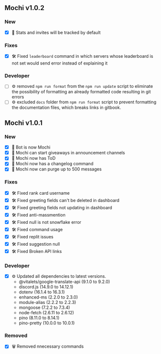 ## Mochi v1.0.2

### New

- [x] 📜 Stats and invites will be tracked by default

### Fixes

- [x] 🛠 Fixed `leaderboard` command in which servers whose leaderboard is not
      set would send error instead of explaining it

### Developer
- [ ] ⚙️ removed `npm run format` from the `npm run update` script to eliminate the
      possibility of formatting an already formatted code resulting in git errors
- [ ] ⚙️ excluded `docs` folder from `npm run format` script to prevent formatting
      the documentation files, which breaks links in gitbook.

## Mochi v1.0.1

### New

- [x] 🤖 Bot is now Mochi
- [x] 📜 Mochi can start giveaways in announcement channels
- [x] 📜 Mochi now has ToD
- [x] 📜 Mochi now has a changelog command
- [x] 📜 Mochi now can purge up to 500 messages

### Fixes

- [x] 🛠 Fixed rank card username
- [x] 🛠 Fixed greeting fields can't be deleted in dashboard
- [x] 🛠 Fixed greeting fields not updating in dashboard
- [x] 🛠 Fixed anti-massmention
- [x] 🛠 Fixed null is not snowflake error
- [x] 🛠 Fixed command usage
- [x] 🛠 Fixed replit issues
- [x] 🛠 Fixed suggestion null
- [x] 🛠 Fixed Broken API links

### Developer

- [x] ⚙️ Updated all dependencies to latest versions.
  - @vitalets/google-translate-api (9.1.0 to 9.2.0)
  - discord.js (14.9.0 to 14.12.1)
  - dotenv (16.1.4 to 16.3.1)
  - enhanced-ms (2.2.0 to 2.3.0)
  - module-alias (2.2.2 to 2.2.3)
  - mongoose (7.2.2 to 7.3.4)
  - node-fetch (2.6.11 to 2.6.12)
  - pino (8.11.0 to 8.14.1)
  - pino-pretty (10.0.0 to 10.0.1)

### Removed

- [x] 🗑️ Removed nnecessary commands
